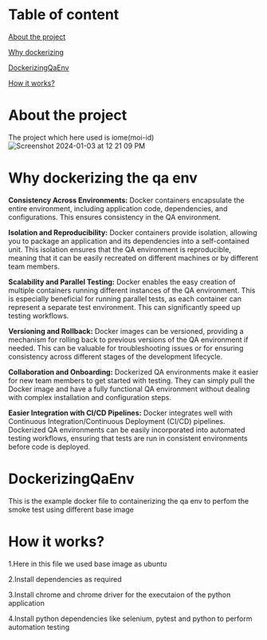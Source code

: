 # Table of content
[About the project](https://github.com/niyogv/DockerizingQaEnv/blob/main/README.md#about-the-project)

[Why dockerizing](https://github.com/niyogv/DockerizingQaEnv/blob/main/README.md#why-dockerizing-the-qa-env)

[DockerizingQaEnv](https://github.com/niyogv/DockerizingQaEnv/blob/main/README.md#dockerizingqaenv)

[How it works?](https://github.com/niyogv/DockerizingQaEnv/blob/main/README.md#how-it-works)

# About the project
The project which here used is iome(moi-id)
![Screenshot 2024-01-03 at 12 21 09 PM](https://github.com/niyogv/DockerizingQaEnv/assets/77136963/f7dc62b3-d2b9-4263-9611-8b59230e3b30)

# Why dockerizing the qa env
**Consistency Across Environments:**
Docker containers encapsulate the entire environment, including application code, dependencies, and configurations. This ensures consistency in the QA environment.

**Isolation and Reproducibility:**
Docker containers provide isolation, allowing you to package an application and its dependencies into a self-contained unit. This isolation ensures that the QA environment is reproducible, meaning that it can be easily recreated on different machines or by different team members.

**Scalability and Parallel Testing:**
Docker enables the easy creation of multiple containers running different instances of the QA environment. This is especially beneficial for running parallel tests, as each container can represent a separate test environment. This can significantly speed up testing workflows.

**Versioning and Rollback:**
Docker images can be versioned, providing a mechanism for rolling back to previous versions of the QA environment if needed. This can be valuable for troubleshooting issues or for ensuring consistency across different stages of the development lifecycle.

**Collaboration and Onboarding:**
Dockerized QA environments make it easier for new team members to get started with testing. They can simply pull the Docker image and have a fully functional QA environment without dealing with complex installation and configuration steps.

**Easier Integration with CI/CD Pipelines:**
Docker integrates well with Continuous Integration/Continuous Deployment (CI/CD) pipelines. Dockerized QA environments can be easily incorporated into automated testing workflows, ensuring that tests are run in consistent environments before code is deployed.


# DockerizingQaEnv
This is the example docker file to containerizing the qa env to perfom the smoke test using different base image

# How it works?
1.Here in this file we used base image as ubuntu

2.Install dependencies as required

3.Install chrome and chrome driver for the executaion of the python application

4.Install python dependencies like selenium, pytest and python to perform automation testing


